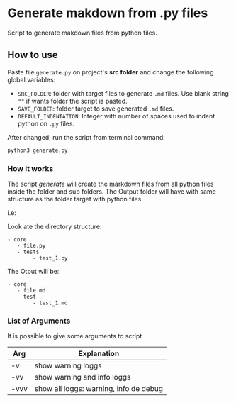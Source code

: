 # Generate makdown from .py files

Script to generate makdown files from python files.


## How to use

Paste file `generate.py` on project's **src folder** and change the following global variables:

- `SRC_FOLDER`: folder with target files to generate `.md` files. Use blank string `""` if wants folder the script is pasted.
- `SAVE_FOLDER`: folder target to save generated `.md` files.
- `DEFAULT_INDENTATION`: Integer with number of spaces used to indent python on `.py` files.

After changed, run the script from terminal command:

```bash
python3 generate.py
```

### How it works

The script _generate_ will create the markdown files from all python files inside the folder and sub folders. The Output folder
will have with same structure as the folder target with python files.

i.e:

Look ate the directory structure:
```
- core
   - file.py
   - tests
        - test_1.py
```

The Otput will be:

```       
- core
   - file.md
   - test
        - test_1.md
```

### List of Arguments
It is possible to give some arguments to script

Arg   | Explanation
--------- | ------
-v | show warning loggs
-vv | show warning and info loggs
-vvv | show all loggs: warning, info de debug
